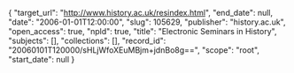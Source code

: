 {
  "target_url": "http://www.history.ac.uk/resindex.html", 
  "end_date": null, 
  "date": "2006-01-01T12:00:00", 
  "slug": 105629, 
  "publisher": "history.ac.uk", 
  "open_access": true, 
  "npld": true, 
  "title": "Electronic Seminars in History", 
  "subjects": [], 
  "collections": [], 
  "record_id": "20060101T120000/sHLjWfoXEuMBjm+jdnBo8g==", 
  "scope": "root", 
  "start_date": null
}

